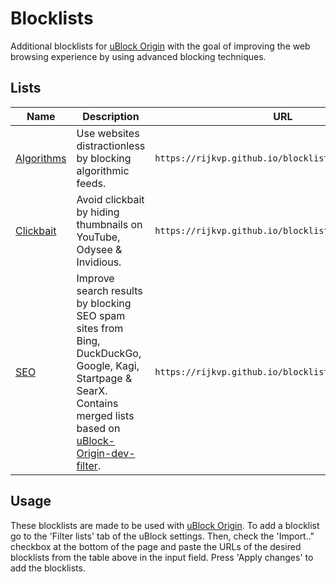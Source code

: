 # Blocklists

Additional blocklists for [uBlock Origin](https://github.com/gorhill/uBlock) with the goal of improving the web browsing experience by using advanced blocking techniques.

## Lists

Name | Description | URL
--- | ---| ---
[Algorithms](https://rijkvp.github.io/blocklists/algorithms.txt) |  Use websites distractionless by blocking algorithmic feeds. | `https://rijkvp.github.io/blocklists/algorithms.txt`
[Clickbait](https://rijkvp.github.io/blocklists/clickbait.txt) | Avoid clickbait by hiding thumbnails on YouTube, Odysee & Invidious. | `https://rijkvp.github.io/blocklists/clickbait.txt`
[SEO](https://rijkvp.github.io/blocklists/seo.txt) | Improve search results by blocking SEO spam sites from Bing, DuckDuckGo, Google, Kagi, Startpage & SearX. Contains merged lists based on [uBlock-Origin-dev-filter](https://github.com/quenhus/uBlock-Origin-dev-filter). | `https://rijkvp.github.io/blocklists/seo.txt`

## Usage

These blocklists are made to be used with [uBlock Origin](https://github.com/gorhill/uBlock).
To add a blocklist go to the 'Filter lists' tab of the uBlock settings.
Then, check the 'Import.." checkbox at the bottom of the page and paste the URLs of the desired blocklists from the table above in the input field.
Press 'Apply changes' to add the blocklists.
